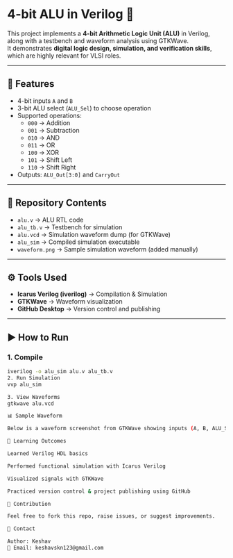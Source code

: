 # 4-bit ALU in Verilog 🚀

This project implements a **4-bit Arithmetic Logic Unit (ALU)** in Verilog, along with a testbench and waveform analysis using GTKWave.  
It demonstrates **digital logic design, simulation, and verification skills**, which are highly relevant for VLSI roles.

---

## 📝 Features
- 4-bit inputs `A` and `B`
- 3-bit ALU select (`ALU_Sel`) to choose operation
- Supported operations:
  - `000` → Addition  
  - `001` → Subtraction  
  - `010` → AND  
  - `011` → OR  
  - `100` → XOR  
  - `101` → Shift Left  
  - `110` → Shift Right  
- Outputs: `ALU_Out[3:0]` and `CarryOut`

---

## 📂 Repository Contents
- `alu.v` → ALU RTL code  
- `alu_tb.v` → Testbench for simulation  
- `alu.vcd` → Simulation waveform dump (for GTKWave)  
- `alu_sim` → Compiled simulation executable  
- `waveform.png` → Sample simulation waveform (added manually)  

---

## ⚙️ Tools Used
- **Icarus Verilog (iverilog)** → Compilation & Simulation  
- **GTKWave** → Waveform visualization  
- **GitHub Desktop** → Version control and publishing  

---
## ▶️ How to Run

### 1. Compile
```bash
iverilog -o alu_sim alu.v alu_tb.v
2. Run Simulation
vvp alu_sim

3. View Waveforms
gtkwave alu.vcd

📊 Sample Waveform

Below is a waveform screenshot from GTKWave showing inputs (A, B, ALU_Sel) and outputs (ALU_Out, CarryOut): waveform.png

🎯 Learning Outcomes

Learned Verilog HDL basics

Performed functional simulation with Icarus Verilog

Visualized signals with GTKWave

Practiced version control & project publishing using GitHub

🤝 Contribution

Feel free to fork this repo, raise issues, or suggest improvements.

📧 Contact

Author: Keshav
📩 Email: keshavskn123@gmail.com
